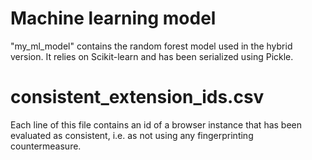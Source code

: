 # Machine learning model
"my_ml_model" contains the random forest model used in the hybrid version.
It relies on Scikit-learn and has been serialized using Pickle.

# consistent_extension_ids.csv
Each line of this file contains an id of a browser instance that has been evaluated as consistent, i.e. as not using any fingerprinting countermeasure.

